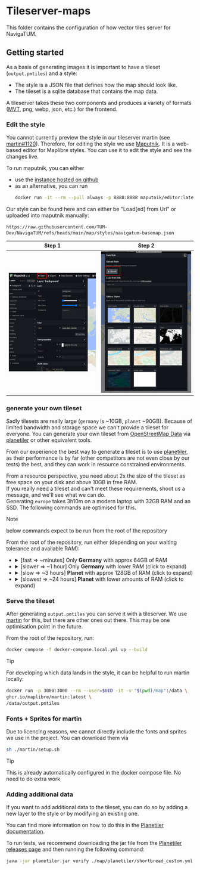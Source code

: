 # Tileserver-maps

This folder contains the configuration of how vector tiles server for NavigaTUM.

## Getting started

As a basis of generating images it is important to have a tileset (`output.pmtiles`) and a style:
- The style is a JSON file that defines how the map should look like.
- The tileset is a sqlite database that contains the map data.

A tileserver takes these two components and produces a variety of
formats ([MVT](https://github.com/mapbox/vector-tile-spec), png, webp, json, etc.) for the frontend.

### Edit the style

You cannot currently preview the style in our tileserver martin
(see [martin#1120](https://github.com/maplibre/martin/issues/1120)).
Therefore, for editing the style we use [Maputnik](https://github.com/maputnik/editor).
It is a web-based editor for Maplibre styles.
You can use it to edit the style and see the changes live.

To run maputnik, you can either

- use the [instance hosted on github](https://maputnik.github.io/)
- as an alternative, you can run
  ```bash
  docker run -it --rm --pull always -p 8888:8888 maputnik/editor:latest
  ```

Our style can be found here and can either be "Load[ed] from Url" or uploaded into maputnik manually:

```
https://raw.githubusercontent.com/TUM-Dev/NavigaTUM/refs/heads/main/map/styles/navigatum-basemap.json
```

| Step 1                                                                                         | Step 2                                                                                              |
|------------------------------------------------------------------------------------------------|-----------------------------------------------------------------------------------------------------|
| ![Where in Maputnik to click to import a style](/resources/documentation/maputnik-import1.png) | ![Where in Maputnik to click then to import a style](/resources/documentation/maputnik-import2.png) |

### generate your own tileset

Sadly tilesets are really large (`germany` is ~10GB, `planet` ~90GB).
Because of limited bandwidth and storage space we can't provide a tileset for everyone.
You can generate your own tileset from [OpenStreetMap Data](https://osmdata.openstreetmap.de/)
via [planetiler](https://github.com/onthegomap/planetiler) or other equivalent tools.

From our experience the best way to generate a tileset is to
use [planetiler](https://github.com/onthegomap/planetiler), as their performance is by far (other competitors are not
even close by our tests) the best, and they can work in resource constrained environments.

From a resource perspective, you need about 2x the size of the tileset as free space on your disk and above 10GB in free
RAM.  
If you really need a tileset and can't meet these requirements, shoot us a message, and we'll see what we can do.  
Generating `europe` takes 3h10m on a modern laptop with 32GB RAM and an SSD. The following commands are optimised for
this.

> [!NOTE]
> below commands expect to be run from the root of the repository

From the root of the repository, run either (depending on your waiting tolerance and available RAM):

- <details><summary>[fast => ~minutes] Only <b>Germany</b> with approx 64GB of RAM</summary>

  ```bash
  docker run --rm --user=$UID -it --pull always \
  -e JAVA_TOOL_OPTIONS="-Xmx54g" -v "$(pwd)/map":/data \
  ghcr.io/onthegomap/planetiler:latest \
  /data/planetiler/shortbread_custom.yml \
  --download --download-threads=10 --download-chunk-size-mb=1000 \
  --free_natural_earth_after_read=true --free_water_polygons_after_read=true --free_lake_centerlines_after_read=true --compress_temp=true \
  --fetch-wikidata --languages=de,en \
  --Xmx54g --nodemap-type=sparsearray --nodemap-storage=ram \
   --area=germany \
   --output=/data/output.pmtiles
  ```

  </details>

- <details><summary>[slower => ~1 hour] Only <b>Germany</b> with lower RAM (click to expand)</summary>

  ```bash
  docker run --rm --user=$UID -it --pull always \
  -e JAVA_TOOL_OPTIONS="-Xmx10g" -v "$(pwd)/map":/data \
  ghcr.io/onthegomap/planetiler:latest \
  /data/planetiler/shortbread_custom.yml \
  --download --download-threads=10 --download-chunk-size-mb=1000 \
  --free_natural_earth_after_read=true --free_water_polygons_after_read=true --free_lake_centerlines_after_read=true --compress_temp=true \
  --fetch-wikidata --languages=de,en \
  --Xmx10g --storage=mmap \
   --area=germany \
   --output=/data/output.pmtiles
  ```

  </details>

- <details><summary>[slow => ~3 hours] <b>Planet</b> with approx 128GB of RAM (click to expand)</summary>

  ```bash
  docker run --rm --user=$UID -it --pull always \
  -e JAVA_TOOL_OPTIONS="-Xmx100g" -v "$(pwd)/map":/data \
  ghcr.io/onthegomap/planetiler:latest \
  /data/planetiler/shortbread_custom.yml \
  --download --download-threads=10 --download-chunk-size-mb=1000 \
  --free_natural_earth_after_read=true --free_water_polygons_after_read=true --free_lake_centerlines_after_read=true --compress_temp=true \
  --fetch-wikidata --languages=de,en \
  --Xmx100g --nodemap-type=sparsearray --nodemap-storage=ram \
  --area=planet --bounds=world \
  --output=/data/output.pmtiles
  ```

  </details>

- <details><summary>[slowest => ~24 hours] <b>Planet</b> with lower amounts of RAM (click to expand)</summary>

  ```bash
  docker run --rm --user=$UID -it --pull always \
  -e JAVA_TOOL_OPTIONS="-Xmx25g" -v "$(pwd)/map":/data \
  ghcr.io/onthegomap/planetiler:latest \
  /data/planetiler/shortbread_custom.yml \
  --download --download-threads=10 --download-chunk-size-mb=1000 \
  --free_natural_earth_after_read=true --free_water_polygons_after_read=true --free_lake_centerlines_after_read=true --compress_temp=true \
  --fetch-wikidata --languages=de,en \
  --Xmx25g --nodemap-type=array --storage=mmap \
  --area=planet --bounds=world \
  --output=/data/output.pmtiles
  ```

  </details>

### Serve the tileset

After generating `output.pmtiles` you can serve it with a tileserver.
We use [martin](https://github.com/maplibre/martin) for this, but there are other ones out there.
This may be one optimisation point in the future.

From the root of the repository, run:

```bash
docker compose -f docker-compose.local.yml up --build
```

> [!TIP]
> For developing which data lands in the style, it can be helpful to run martin locally:
> ```bash
> docker run -p 3000:3000 --rm --user=$UID -it -v "$(pwd)/map":/data \
> ghcr.io/maplibre/martin:latest \
> /data/output.pmtiles
> ```

### Fonts + Sprites for martin

Due to licencing reasons, we cannot directly include the fonts and sprites we use in the project.
You can download them via

```bash
sh ./martin/setup.sh
```

> [!TIP]
> This is already automatically configured in the docker compose file. No need to do extra work

### Adding additional data

If you want to add additional data to the tileset, you can do so by adding a new layer to the style or by modifying an existing one.

You can find more information on how to do this in the [Planetiler documentation](https://github.com/onthegomap/planetiler/tree/main/planetiler-custommap).

To run tests, we recommend downloading the jar file from the [Planetiler releases page](https://github.com/onthegomap/planetiler/releases) and then running the following command:

```bash
java -jar planetiler.jar verify ./map/planetiler/shortbread_custom.yml --watch
```
